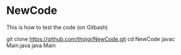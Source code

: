 # NewCode
This is how to test the code (on Gitbash)

git clone https://github.com/thojgi/NewCode.git
cd NewCode
javac Main.java
java Main
